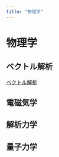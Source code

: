 ```yaml
---
title: "物理学"
---
```


# 物理学

## ベクトル解析

[ベクトル解析](https://drive.google.com/file/d/1C-eszj1VSI98aenIdvabiADAPzYHqdXA/view?usp=sharing)

## 電磁気学

## 解析力学

## 量子力学

